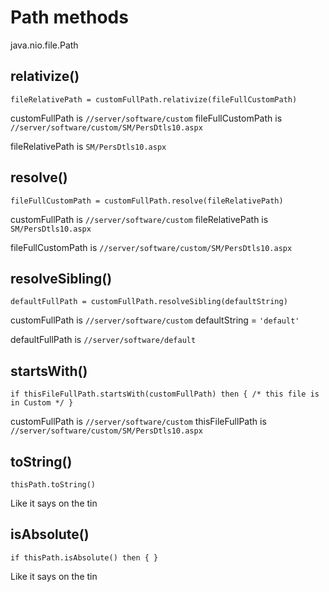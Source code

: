 # Path methods
java.nio.file.Path



## relativize()

`fileRelativePath = customFullPath.relativize(fileFullCustomPath)`

customFullPath is `//server/software/custom`
fileFullCustomPath is `//server/software/custom/SM/PersDtls10.aspx`

fileRelativePath is `SM/PersDtls10.aspx`



## resolve()

`fileFullCustomPath = customFullPath.resolve(fileRelativePath)`

customFullPath is `//server/software/custom`
fileRelativePath is `SM/PersDtls10.aspx`

fileFullCustomPath is `//server/software/custom/SM/PersDtls10.aspx`



## resolveSibling()

`defaultFullPath = customFullPath.resolveSibling(defaultString)`

customFullPath is `//server/software/custom`
defaultString = `'default'`

defaultFullPath is `//server/software/default`



## startsWith()

`if thisFileFullPath.startsWith(customFullPath) then { /* this file is in Custom */ }`

customFullPath is `//server/software/custom`
thisFileFullPath is `//server/software/custom/SM/PersDtls10.aspx`



## toString()

`thisPath.toString()`

Like it says on the tin



## isAbsolute()

`if thisPath.isAbsolute() then { }`

Like it says on the tin
